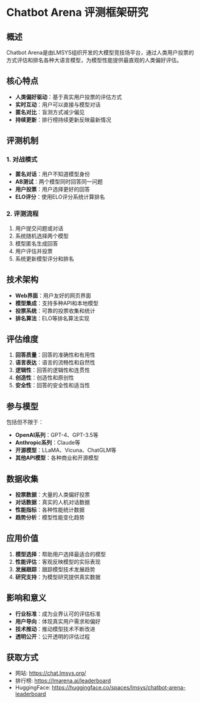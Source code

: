 # Chatbot Arena 评测框架研究

## 概述
Chatbot Arena是由LMSYS组织开发的大模型竞技场平台，通过人类用户投票的方式评估和排名各种大语言模型，为模型性能提供最直观的人类偏好评估。

## 核心特点
- **人类偏好驱动**：基于真实用户投票的评估方式
- **实时互动**：用户可以直接与模型对话
- **匿名对比**：盲测方式减少偏见
- **持续更新**：排行榜持续更新反映最新情况

## 评测机制
### 1. 对战模式
- **匿名对话**：用户不知道模型身份
- **AB测试**：两个模型同时回答同一问题
- **用户投票**：用户选择更好的回答
- **ELO评分**：使用ELO评分系统计算排名

### 2. 评测流程
1. 用户提交问题或对话
2. 系统随机选择两个模型
3. 模型匿名生成回答
4. 用户评估并投票
5. 系统更新模型评分和排名

## 技术架构
- **Web界面**：用户友好的网页界面
- **模型集成**：支持多种API和本地模型
- **投票系统**：可靠的投票收集和统计
- **排名算法**：ELO等排名算法实现

## 评估维度
1. **回答质量**：回答的准确性和有用性
2. **语言表达**：语言的流畅性和自然性
3. **逻辑性**：回答的逻辑性和连贯性
4. **创造性**：创造性和原创性
5. **安全性**：回答的安全性和适当性

## 参与模型
包括但不限于：
- **OpenAI系列**：GPT-4、GPT-3.5等
- **Anthropic系列**：Claude等
- **开源模型**：LLaMA、Vicuna、ChatGLM等
- **其他API模型**：各种商业和开源模型

## 数据收集
- **投票数据**：大量的人类偏好投票
- **对话数据**：真实的人机对话数据
- **性能指标**：各种性能统计数据
- **趋势分析**：模型性能变化趋势

## 应用价值
1. **模型选择**：帮助用户选择最适合的模型
2. **性能评估**：客观反映模型的实际表现
3. **发展跟踪**：跟踪模型技术发展趋势
4. **研究支持**：为模型研究提供真实数据

## 影响和意义
- **行业标准**：成为业界认可的评估标准
- **用户导向**：体现真实用户需求和偏好
- **技术推动**：推动模型技术不断改进
- **透明公开**：公开透明的评估过程

## 获取方式
- 网站: https://chat.lmsys.org/
- 排行榜: https://lmarena.ai/leaderboard
- HuggingFace: https://huggingface.co/spaces/lmsys/chatbot-arena-leaderboard